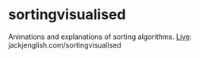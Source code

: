 # sortingvisualised
Animations and explanations of sorting algorithms. <a href="www.google.com">Live</a>: jackjenglish.com/sortingvisualised
